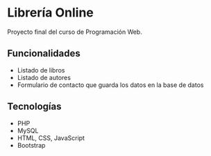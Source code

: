 # Librería Online

Proyecto final del curso de Programación Web.

## Funcionalidades

- Listado de libros
- Listado de autores
- Formulario de contacto que guarda los datos en la base de datos

## Tecnologías

- PHP
- MySQL
- HTML, CSS, JavaScript
- Bootstrap

